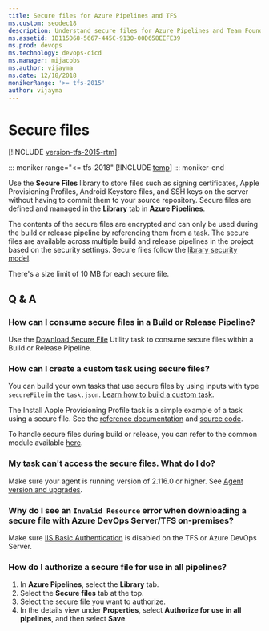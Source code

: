 ```yaml
---
title: Secure files for Azure Pipelines and TFS
ms.custom: seodec18
description: Understand secure files for Azure Pipelines and Team Foundation Server (TFS)
ms.assetid: 1B115D68-5667-445C-9130-00D658EEFE39
ms.prod: devops
ms.technology: devops-cicd
ms.manager: mijacobs
ms.author: vijayma
ms.date: 12/18/2018
monikerRange: '>= tfs-2015'
author: vijayma
---
```


# Secure files

[!INCLUDE [version-tfs-2015-rtm](../includes/version-tfs-2015-rtm.md)]

::: moniker range="<= tfs-2018"
[!INCLUDE [temp](../includes/concept-rename-note.md)]
::: moniker-end

Use the **Secure Files** library to store files such as signing certificates, Apple Provisioning Profiles, Android Keystore files, and SSH keys on the server without having to commit them to your source repository. Secure files are defined and managed in the **Library** tab in **Azure Pipelines**.

The contents of the secure files are encrypted and can only be used during the build or release pipeline by referencing them from a task. The secure files are available across multiple build and release pipelines in the project based on the security settings. Secure files follow the [library security model](index.md#security).

There's a size limit of 10 MB for each secure file.

## Q & A

<!-- BEGINSECTION class="md-qanda" -->

### How can I consume secure files in a Build or Release Pipeline?

Use the [Download Secure File](../tasks/utility/download-secure-file.md) Utility task to consume secure files within a Build or Release Pipeline.

### How can I create a custom task using secure files?

You can build your own tasks that use secure files by using inputs with type `secureFile` in the `task.json`.
[Learn how to build a custom task](../../extend/develop/add-build-task.md).

The Install Apple Provisioning Profile task is a simple example of a task using a secure file. See the [reference documentation](../tasks/utility/install-apple-provisioning-profile.md) and [source code](https://github.com/Microsoft/azure-pipelines-tasks/tree/master/Tasks/InstallAppleProvisioningProfileV1).

To handle secure files during build or release, you can refer to the common module available [here](https://github.com/Microsoft/azure-pipelines-tasks/tree/master/Tasks/Common/securefiles-common).

### My task can't access the secure files. What do I do?

Make sure your agent is running version of 2.116.0 or higher. See [Agent version and upgrades](../agents/agents.md#agent-version-and-upgrades).

### Why do I see an `Invalid Resource` error when downloading a secure file with Azure DevOps Server/TFS on-premises?

Make sure [IIS Basic Authentication]( /iis/configuration/system.webserver/security/authentication/basicauthentication) is disabled on the TFS or Azure DevOps Server. 

<a name="secure-file-authorization"></a>
### How do I authorize a secure file for use in all pipelines?

 1. In **Azure Pipelines**, select the **Library** tab.
 1. Select the **Secure files** tab at the top. 
 1. Select the secure file you want to authorize. 
 1. In the details view under **Properties**, select **Authorize for use in all pipelines**, and then select **Save**.

<!-- ENDSECTION -->
